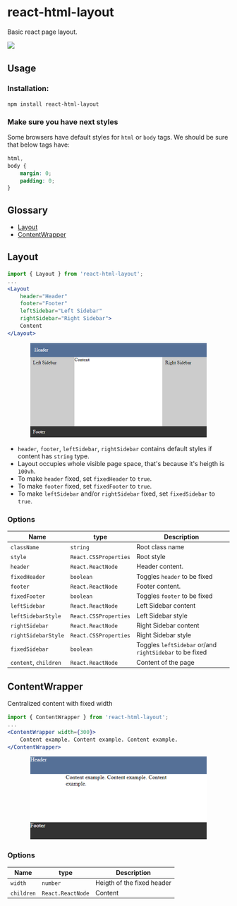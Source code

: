 # react-html-layout

Basic react page layout.

<a href="https://www.npmjs.com/package/react-html-layout">
    <img src="https://nodei.co/npm/react-html-layout.png?mini=true">
</a>

## Usage

### Installation:

```
npm install react-html-layout
```

### Make sure you have next styles

Some browsers have default styles for `html` or `body` tags. We should be sure that below tags have:

```css
html,
body {
    margin: 0;
    padding: 0;
}
```

## Glossary

-   [Layout](#layout)
-   [ContentWrapper](#contentwrapper)

## Layout

```jsx
import { Layout } from 'react-html-layout';
...
<Layout
    header="Header"
    footer="Footer"
    leftSidebar="Left Sidebar"
    rightSidebar="Right Sidebar">
    Content
</Layout>
```

<div align="center">
    <img style="width:400px" src='./images/layout.png'>
</div>

-   `header`, `footer`, `leftSidebar`, `rightSidebar` contains default styles if content has `string` type.
-   Layout occupies whole visible page space, that's because it's heigth is `100vh`.
-   To make `header` fixed, set `fixedHeader` to `true`.
-   To make `footer` fixed, set `fixedFooter` to `true`.
-   To make `leftSidebar` and/or `rightSidebar` fixed, set `fixedSidebar` to `true`.

### Options

| Name                  | type                  | Description                                             |
| --------------------- | --------------------- | ------------------------------------------------------- |
| `className`           | `string`              | Root class name                                         |
| `style`               | `React.CSSProperties` | Root style                                              |
| `header`              | `React.ReactNode`     | Header content.                                         |
| `fixedHeader`         | `boolean`             | Toggles `header` to be fixed                            |
| `footer`              | `React.ReactNode`     | Footer content.                                         |
| `fixedFooter`         | `boolean`             | Toggles `footer` to be fixed                            |
| `leftSidebar`         | `React.ReactNode`     | Left Sidebar content                                    |
| `leftSidebarStyle`    | `React.CSSProperties` | Left Sidebar style                                      |
| `rightSidebar`        | `React.ReactNode`     | Right Sidebar content                                   |
| `rightSidebarStyle`   | `React.CSSProperties` | Right Sidebar style                                     |
| `fixedSidebar`        | `boolean`             | Toggles `leftSidebar` or/and `rightSidebar` to be fixed |
| `content`, `children` | `React.ReactNode`     | Content of the page                                     |

## ContentWrapper

Centralized content with fixed width

```jsx
import { ContentWrapper } from 'react-html-layout';
...
<ContentWrapper width={300}>
    Content example. Content example. Content example.
</ContentWrapper>
```

<div align="center">
    <img style="width:400px" src='./images/content-wrapper.png'>
</div>

### Options

| Name       | type              | Description                |
| ---------- | ----------------- | -------------------------- |
| `width`    | `number`          | Heigth of the fixed header |
| `children` | `React.ReactNode` | Content                    |
